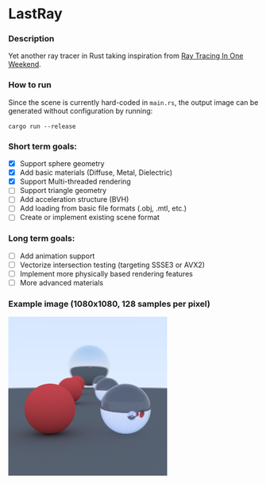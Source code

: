 # LastRay

### Description
Yet another ray tracer in Rust taking inspiration from [Ray Tracing In One Weekend](https://raytracing.github.io/books/RayTracingInOneWeekend.html). 

### How to run
Since the scene is currently hard-coded in `main.rs`, the output image can be generated without configuration by running:
```
cargo run --release
```

### Short term goals:
- [x] Support sphere geometry
- [x] Add basic materials (Diffuse, Metal, Dielectric)
- [x] Support Multi-threaded rendering
- [ ] Support triangle geometry
- [ ] Add acceleration structure (BVH)
- [ ] Add loading from basic file formats (.obj, .mtl, etc.)
- [ ] Create or implement existing scene format

### Long term goals:
- [ ] Add animation support
- [ ] Vectorize intersection testing (targeting SSSE3 or AVX2)
- [ ] Implement more physically based rendering features
- [ ] More advanced materials

### Example image (1080x1080, 128 samples per pixel)
<img src="https://raw.githubusercontent.com/DarioSucic/LastRay/master/out.png" width="320" height="320">
